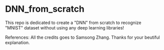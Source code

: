 # DNN_from_scratch
This repo is dedicated to create a "DNN" from scratch to recognize "MNIST" dataset without using any deep learning libraries!

References: All the credits goes to Samsong Zhang. Thanks for your beutiful explanation.